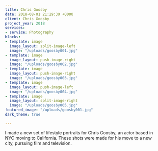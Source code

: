 ```yaml
---
title: Chris Goosby
date: 2018-08-01 21:29:30 +0000
client: Chris Goosby
project_year: 2018
services:
- service: Photography
blocks:
- template: image
  image_layout: split-image-left
  image: "/uploads/goosby001.jpg"
- template: image
  image_layout: push-image-right
  image: "/uploads/goosby002.jpg"
- template: image
  image_layout: push-image-right
  image: "/uploads/goosby003.jpg"
- template: image
  image_layout: push-image-left
  image: "/uploads/goosby004.jpg"
- template: image
  image_layout: split-image-right
  image: "/uploads/goosby005.jpg"
featured_image: "/uploads/goosby001.jpg"
dark_theme: true

---
```

I made a new set of lifestyle portraits for Chris Goosby, an actor based in NYC moving to California. These shots were made for his move to a new city, pursuing film and television.